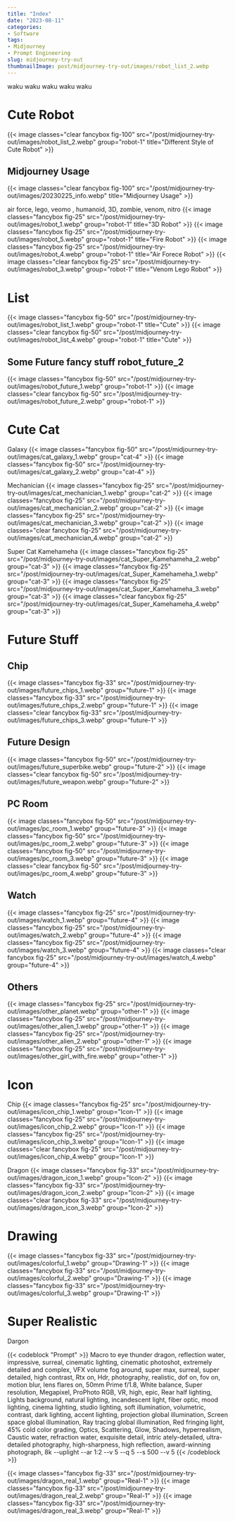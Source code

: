```yaml
---
title: "Index"
date: "2023-08-11"
categories:
- Software
tags:
- Midjourney
- Prompt Engineering
slug: midjourney-try-out
thumbnailImage: post/midjourney-try-out/images/robot_list_2.webp
---
```


<!-- for peek -->
waku waku waku waku waku 


<!--more-->
# Cute Robot
{{< image classes="clear fancybox fig-100" src="/post/midjourney-try-out/images/robot_list_2.webp" group="robot-1" title="Different Style of Cute Robot" >}}

## Midjourney Usage
{{< image classes="clear fancybox fig-100" src="/post/midjourney-try-out/images/20230225_info.webp" title="Midjourney Usage" >}}


air force, lego, veomo   , humanoid, 3D, zombie, venom, nitro
{{< image classes="fancybox fig-25" src="/post/midjourney-try-out/images/robot_1.webp" group="robot-1" title="3D Robot" >}}
{{< image classes="fancybox fig-25" src="/post/midjourney-try-out/images/robot_5.webp" group="robot-1" title="Fire Robot" >}}
{{< image classes="fancybox fig-25" src="/post/midjourney-try-out/images/robot_4.webp" group="robot-1" title="Air Forece Robot" >}}
{{< image classes="clear fancybox fig-25" src="/post/midjourney-try-out/images/robot_3.webp" group="robot-1" title="Venom Lego Robot" >}}

# List
{{< image classes="fancybox fig-50" src="/post/midjourney-try-out/images/robot_list_1.webp" group="robot-1" title="Cute" >}}
{{< image classes="clear fancybox fig-50" src="/post/midjourney-try-out/images/robot_list_4.webp" group="robot-1" title="Cute" >}}


## Some Future fancy stuff robot_future_2
{{< image classes="fancybox fig-50" src="/post/midjourney-try-out/images/robot_future_1.webp" group="robot-1" >}}
{{< image classes="clear fancybox fig-50" src="/post/midjourney-try-out/images/robot_future_2.webp" group="robot-1" >}}

# Cute Cat
Galaxy
{{< image classes="fancybox fig-50" src="/post/midjourney-try-out/images/cat_galaxy_1.webp" group="cat-4" >}}
{{< image classes="fancybox fig-50" src="/post/midjourney-try-out/images/cat_galaxy_2.webp" group="cat-4" >}}

Mechanician
{{< image classes="fancybox fig-25" src="/post/midjourney-try-out/images/cat_mechanician_1.webp" group="cat-2" >}}
{{< image classes="fancybox fig-25" src="/post/midjourney-try-out/images/cat_mechanician_2.webp" group="cat-2" >}}
{{< image classes="fancybox fig-25" src="/post/midjourney-try-out/images/cat_mechanician_3.webp" group="cat-2" >}}
{{< image classes="clear fancybox fig-25" src="/post/midjourney-try-out/images/cat_mechanician_4.webp" group="cat-2" >}}

Super Cat Kamehameha
{{< image classes="fancybox fig-25" src="/post/midjourney-try-out/images/cat_Super_Kamehameha_2.webp" group="cat-3" >}}
{{< image classes="fancybox fig-25" src="/post/midjourney-try-out/images/cat_Super_Kamehameha_1.webp" group="cat-3" >}}
{{< image classes="fancybox fig-25" src="/post/midjourney-try-out/images/cat_Super_Kamehameha_3.webp" group="cat-3" >}}
{{< image classes="clear fancybox fig-25" src="/post/midjourney-try-out/images/cat_Super_Kamehameha_4.webp" group="cat-3" >}}


# Future Stuff
## Chip
{{< image classes="fancybox fig-33" src="/post/midjourney-try-out/images/future_chips_1.webp" group="future-1" >}}
{{< image classes="fancybox fig-33" src="/post/midjourney-try-out/images/future_chips_2.webp" group="future-1" >}}
{{< image classes="clear fancybox fig-33" src="/post/midjourney-try-out/images/future_chips_3.webp" group="future-1" >}}

## Future Design
{{< image classes="fancybox fig-50" src="/post/midjourney-try-out/images/future_superbike.webp" group="future-2" >}}
{{< image classes="clear fancybox fig-50" src="/post/midjourney-try-out/images/future_weapon.webp" group="future-2" >}}

## PC Room 
{{< image classes="fancybox fig-50" src="/post/midjourney-try-out/images/pc_room_1.webp" group="future-3" >}}
{{< image classes="fancybox fig-50" src="/post/midjourney-try-out/images/pc_room_2.webp" group="future-3" >}}
{{< image classes="fancybox fig-50" src="/post/midjourney-try-out/images/pc_room_3.webp" group="future-3" >}}
{{< image classes="clear fancybox fig-50" src="/post/midjourney-try-out/images/pc_room_4.webp" group="future-3" >}}

## Watch
{{< image classes="fancybox fig-25" src="/post/midjourney-try-out/images/watch_1.webp" group="future-4" >}}
{{< image classes="fancybox fig-25" src="/post/midjourney-try-out/images/watch_2.webp" group="future-4" >}}
{{< image classes="fancybox fig-25" src="/post/midjourney-try-out/images/watch_3.webp" group="future-4" >}}
{{< image classes="clear fancybox fig-25" src="/post/midjourney-try-out/images/watch_4.webp" group="future-4" >}}

## Others
{{< image classes="fancybox fig-25" src="/post/midjourney-try-out/images/other_planet.webp" group="other-1" >}}
{{< image classes="fancybox fig-25" src="/post/midjourney-try-out/images/other_alien_1.webp" group="other-1" >}}
{{< image classes="fancybox fig-25" src="/post/midjourney-try-out/images/other_alien_2.webp" group="other-1" >}}
{{< image classes="fancybox fig-25" src="/post/midjourney-try-out/images/other_girl_with_fire.webp" group="other-1" >}}



# Icon
Chip
{{< image classes="fancybox fig-25" src="/post/midjourney-try-out/images/icon_chip_1.webp" group="Icon-1" >}}
{{< image classes="fancybox fig-25" src="/post/midjourney-try-out/images/icon_chip_2.webp" group="Icon-1" >}}
{{< image classes="fancybox fig-25" src="/post/midjourney-try-out/images/icon_chip_3.webp" group="Icon-1" >}}
{{< image classes="clear fancybox fig-25" src="/post/midjourney-try-out/images/icon_chip_4.webp" group="Icon-1" >}}

Dragon
{{< image classes="fancybox fig-33" src="/post/midjourney-try-out/images/dragon_icon_1.webp" group="Icon-2" >}}
{{< image classes="fancybox fig-33" src="/post/midjourney-try-out/images/dragon_icon_2.webp" group="Icon-2" >}}
{{< image classes="clear fancybox fig-33" src="/post/midjourney-try-out/images/dragon_icon_3.webp" group="Icon-2" >}}

# Drawing
{{< image classes="fancybox fig-33" src="/post/midjourney-try-out/images/colorful_1.webp" group="Drawing-1" >}}
{{< image classes="fancybox fig-33" src="/post/midjourney-try-out/images/colorful_2.webp" group="Drawing-1" >}}
{{< image classes="fancybox fig-33" src="/post/midjourney-try-out/images/colorful_3.webp" group="Drawing-1" >}}


# Super Realistic
Dargon

{{< codeblock "Prompt" >}}
Macro to eye thunder dragon, reflection water, impressive, surreal, cinematic lighting, 
cinematic photoshot, extremely detailed and complex, VFX volume fog around, super max, 
surreal, super detailed, high contrast, Rtx on, Hdr, photography, realistic, dof on, fov on, 
motion blur, lens flares on, 50mm Prime f/1.8, White balance, Super resolution, Megapixel, 
ProPhoto RGB, VR, high, epic, Rear half lighting, Lights background, natural lighting, 
incandescent light, fiber optic, mood lighting, cinema lighting, studio lighting, soft illumination, 
volumetric, contrast, dark lighting, accent lighting, projection global illumination, 
Screen space global illumination, Ray tracing global illumination, Red fringing light, 
45% cold color grading, Optics, Scattering, Glow, Shadows, hyperrealism, Caustic water, 
refraction water, exquisite detail, intric ately-detailed, ultra-detailed photography, 
high-sharpness, high reflection, award-winning photograph, 
8k --uplight --ar 1:2 --v 5 --q 5 --s 500 --v 5
{{< /codeblock >}}

{{< image classes="fancybox fig-33" src="/post/midjourney-try-out/images/dragon_real_1.webp" group="Real-1" >}}
{{< image classes="fancybox fig-33" src="/post/midjourney-try-out/images/dragon_real_2.webp" group="Real-1" >}}
{{< image classes="fancybox fig-33" src="/post/midjourney-try-out/images/dragon_real_3.webp" group="Real-1" >}}



<!-- portfolio/content/post/midjourney-try-out/images -->
<!-- {{< image classes="fancybox fig-25" src="/post/midjourney-try-out/images/robot_2.webp" group="robot-1" title="Cute Robot" >}} -->
<!-- {{< image classes="clear fancybox fig-100" src="/post//images/pic.webp" group="x1" title="Results" >}} -->



